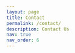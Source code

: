 ```yaml
---
layout: page
title: Contact
permalink: /contact/
description: Contact Us
nav: true
nav_order: 6
---
```


<!-- <div style="font-family: 'Book Antiqua', serif;">

## Contact Us

If you have any questions, suggestions, or collaboration interests regarding our datasets, please feel free to contact us. Our team will respond to your inquiries as soon as possible.

### Contact Information

- **Email**: dataset@example.com
- **Phone**: +86 123 4567 8910
- **Address**: XX Road, Haidian District, Beijing, China 100000

### Technical Support

If you encounter any technical issues while using our datasets, please send an email to support@example.com with a detailed description of your problem. Our technical support team will assist you.

### Partnership Opportunities

We welcome partnerships with academic institutions, research organizations, and enterprises. If you are interested in collaboration, please send an email to cooperation@example.com with your partnership proposal and specific requirements.

### Feedback and Suggestions

Your feedback is very important to us. If you have any suggestions about our datasets or discover any issues, please let us know through the following form:

<form id="contact-form" method="POST" action="https://formspree.io/f/your-form-id">
  <div class="form-group">
    <label for="name">Name</label>
    <input type="text" class="form-control" id="name" name="name" required>
  </div>
  <div class="form-group">
    <label for="email">Email</label>
    <input type="email" class="form-control" id="email" name="email" required>
  </div>
  <div class="form-group">
    <label for="subject">Subject</label>
    <input type="text" class="form-control" id="subject" name="subject" required>
  </div>
  <div class="form-group">
    <label for="message">Message</label>
    <textarea class="form-control" id="message" name="message" rows="5" required></textarea>
  </div>
  <button type="submit" class="btn btn-primary">Submit</button>
</form>

### Follow Us

You can also follow us on the following social media platforms to get the latest dataset updates and research developments:

- [Twitter](#)
- [LinkedIn](#)
- [GitHub](#)
- [WeChat Official Account](#)

</div>  -->